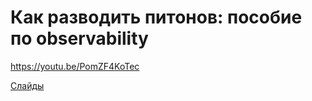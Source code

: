# Как разводить питонов: пособие по observability

https://youtu.be/PomZF4KoTec

[Слайды](https://docs.google.com/presentation/d/1ZMFqeBNzsyqPZfnBzaqidECiaAZ4VTP9sdCCjiCKS5I/edit?usp=sharing)
